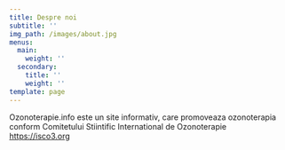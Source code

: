 ```yaml
---
title: Despre noi
subtitle: ''
img_path: /images/about.jpg
menus:
  main:
    weight: ''
  secondary:
    title: ''
    weight: ''
template: page
---
```

Ozonoterapie.info este un site informativ, care promoveaza ozonoterapia conform Comitetului Stiintific International de Ozonoterapie <https://isco3.org>
